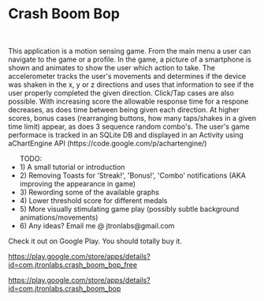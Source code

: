 <h1> Crash Boom Bop </h1></br>

<p>This application is a motion sensing game. From the main menu a user can navigate to the game or a profile. In the game, a picture of a smartphone is shown and animates to show the user which action to take. The accelerometer tracks the user's movements and determines if the device was shaken in the x, y or z directions and uses that information to see if the user properly completed the given direction. Click/Tap cases are also possible. With increasing score the allowable response time for a respone decreases, as does time between being given each direction. At higher scores, bonus cases (rearranging buttons, how many taps/shakes in a given time limit) appear, as does 3 sequence random combo's. The user's game performace is tracked in an SQLite DB and displayed in an Activity using aChartEngine API (https://code.google.com/p/achartengine/)</p>

<ul>TODO: 
  <li>1) A small tutorial or introduction</li>
  <li>2) Removing Toasts for 'Streak!', 'Bonus!', 'Combo' notifications (AKA improving the appearance in game) </li>
  <li>3) Rewording some of the available graphs </li>
  <li>4) Lower threshold score for different medals </li>
  <li>5) More visually stimulating game play (possibly subtle background animations/movements) </li>
  <li>6) Any ideas? Email me @ jtronlabs@gmail.com</li>
</ul>

<p>Check it out on Google Play. You should totally buy it.</p>

https://play.google.com/store/apps/details?id=com.jtronlabs.crash_boom_bop_free

https://play.google.com/store/apps/details?id=com.jtronlabs.crash_boom_bop
